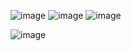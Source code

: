 ![image](https://user-images.githubusercontent.com/59621706/219569319-bbdd3ae7-c2b6-4eea-b8ac-fb4994090fd0.png)
![image](https://user-images.githubusercontent.com/59621706/219569558-ee69b100-095a-403d-b059-29d57afdfb76.png)
![image](https://user-images.githubusercontent.com/59621706/219569623-3d346b9e-b391-40bd-82b1-88a6258c8943.png)

![image](https://user-images.githubusercontent.com/59621706/219569354-a94b24b4-5d98-462a-84f9-6acd1c30135f.png)

